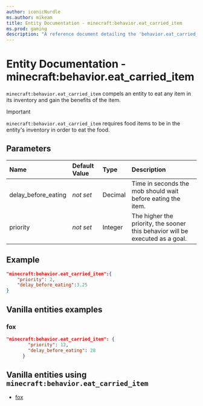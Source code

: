 ```yaml
---
author: iconicNurdle
ms.author: mikeam
title: Entity Documentation - minecraft:behavior.eat_carried_item
ms.prod: gaming
description: "A reference document detailing the 'behavior.eat_carried_item' entity goal"
---
```


# Entity Documentation - minecraft:behavior.eat_carried_item

`minecraft:behavior.eat_carried_item` compels an entity to eat any item in its inventory and gain the benefits of the item.

>[!IMPORTANT]
> `minecraft:behavior.eat_carried_item` requires food items to be in the entity's inventory in order to eat the food.

## Parameters

|Name |Default Value  |Type  |Description  |
|:----------|:----------|:----------|:----------|
|delay_before_eating|*not set* | Decimal|  Time in seconds the mob should wait before eating the item. |
|priority|*not set*|Integer|The higher the priority, the sooner this behavior will be executed as a goal.|

## Example

```json
"minecraft:behavior.eat_carried_item":{
    "priority": 2,
    "delay_before_eating":3.25
}
```

## Vanilla entities examples

### fox

```json
"minecraft:behavior.eat_carried_item": {
        "priority": 12,
        "delay_before_eating": 28
      }
```

## Vanilla entities using `minecraft:behavior.eat_carried_item`

- [fox](../../../../Source/VanillaBehaviorPack_Snippets/entities/fox.md)
